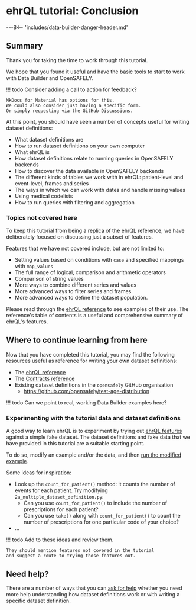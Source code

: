 # ehrQL tutorial: Conclusion

---8<-- 'includes/data-builder-danger-header.md'

## Summary

Thank you for taking the time to work through this tutorial.

We hope that you found it useful and have the basic tools to start to work with Data Builder and OpenSAFELY.

!!! todo
    Consider adding a call to action for feedback?

    MkDocs for Material has options for this.
    We could also consider just having a specific form.
    Or simply requesting via the GitHub Discussions.

At this point,
you should have seen a number of concepts
useful for writing dataset definitions:

* What dataset definitions are
* How to run dataset definitions on your own computer
* What ehrQL is
* How dataset definitions relate to running queries in OpenSAFELY backends
* How to discover the data available in OpenSAFELY backends
* The different kinds of tables we work with in ehrQL: patient-level and event-level, frames and series
* The ways in which we can work with dates and handle missing values
* Using medical codelists
* How to run queries with filtering and aggregation

### Topics not covered here

To keep this tutorial from being a replica of the ehrQL reference,
we have deliberately focused on discussing just a subset of features.

Features that we have not covered include, but are not limited to:

* Setting values based on conditions with `case` and specified mappings with `map_values`
* The full range of logical, comparison and arithmetic operators
* Comparison of string values
* More ways to combine different series and values
* More advanced ways to filter series and frames
* More advanced ways to define the dataset population.

Please read through the [ehrQL reference](ehrql-reference.md)
to see examples of their use.
The reference's table of contents is a useful and comprehensive summary
of ehrQL's features.

## Where to continue learning from here

Now that you have completed this tutorial,
you may find the following resources useful
as reference for writing your own dataset definitions:

* The [ehrQL reference](ehrql-reference.md)
* The [Contracts reference](contracts-reference.md)
* Existing dataset definitions in the `opensafely` GitHub organisation
    * <https://github.com/opensafely/test-age-distribution>

!!! todo
    Can we point to real, working Data Builder examples here?

### Experimenting with the tutorial data and dataset definitions

A good way to learn ehrQL is to experiment
by trying out [ehrQL features](ehrql-reference.md) against a simple fake dataset.
The dataset definitions and fake data that we have provided in this tutorial
are a suitable starting point.

To do so, modify an example and/or the data,
and then [run the modified example](ehrql-new-tutorial-intro.md#running-the-tutorial-code-examples).

Some ideas for inspiration:

* Look up the `count_for_patient()` method: it counts the number of events for each patient.
  Try modifying `2a_multiple_dataset_definition.py`:
    * Can you use `count_for_patient()`
      to include the number of prescriptions for each patient?
    * Can you use `take()` along with `count_for_patient()`
      to count the number of prescriptions for one particular code of your choice?
* …

!!! todo
    Add to these ideas
    and review them.

    They should mention features not covered in the tutorial
    and suggest a route to trying those features out.

## Need help?

There are a number of ways that you can [ask for help](how-to-get-help.md)
whether you need more help understanding how dataset definitions work
or with writing a specific dataset definition.
